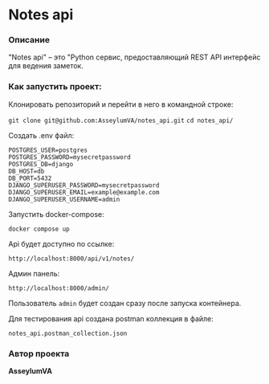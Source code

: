 # Notes api


### Описание
"Notes api" – это "Python сервис,
предоставляющий REST API интерфейс для ведения заметок.

### Как запустить проект:

Клонировать репозиторий и перейти в него в командной строке:

``` git clone git@github.com:AsseylumVA/notes_api.git ``` 
``` cd notes_api/ ``` 

Создать .env файл:
```
POSTGRES_USER=postgres
POSTGRES_PASSWORD=mysecretpassword
POSTGRES_DB=django
DB_HOST=db
DB_PORT=5432
DJANGO_SUPERUSER_PASSWORD=mysecretpassword
DJANGO_SUPERUSER_EMAIL=example@example.com
DJANGO_SUPERUSER_USERNAME=admin
```

Запустить docker-compose:

```
docker compose up

```

Api будет доступно по ссылке:

```
http://localhost:8000/api/v1/notes/
```
Админ панель:
```
http://localhost:8000/admin/
```
Пользователь  `admin` будет создан сразу после запуска контейнера.

Для тестирования api создана postman коллекция в файле:
```
notes_api.postman_collection.json
```

### Автор проекта

**AsseylumVA**